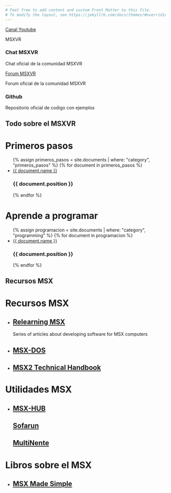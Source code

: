 ```yaml
---
# Feel free to add content and custom Front Matter to this file.
# To modify the layout, see https://jekyllrb.com/docs/themes/#overriding-theme-defaults
---
```

<div class="row">
  <div class="box">
    <a href="https://www.youtube.com/c/MSXVRComputer">Canal Youtube</a>
    <p>MSXVR</p>
  </div>
  <div class="box">
    <h3>Chat MSXVR</h3>
    <p>Chat oficial de la comunidad MSXVR</p>
  </div>
  <div class="box">
    <a href="http://msxvr.es/doc/forum/">Forum MSXVR</a>
    <p>Forum oficial de la comunidad MSXVR</p>
  </div>
  <div class="box">
    <h3>Github</h3>
    <p>Repositorio oficial de codigo con ejemplos</p>
  </div>
</div>

<div class="divider">
  <h2>Todo sobre el MSXVR</h2>
</div>

<div class="row">
  <div class="box">
    <h1>Primeros pasos</h1>
    <ul>
    {% assign primeros_pasos = site.documents | where: "category", "primeros_pasos" %}
      {% for document in primeros_pasos %}
        <li>
          <a href="{{ document.url }}">{{ document.name }}</a>
          <h3>{{ document.position }}</h3>
        </li>
      {% endfor %}
    </ul>
  </div>

  <div class="box">
    <h1>Aprende a programar</h1>
    <ul>
      {% assign programacion = site.documents | where: "category", "programming" %}
      {% for document in programacion %}
        <li>
          <a href="{{ document.url }}">{{ document.name }}</a>
          <h3>{{ document.position }}</h3>
        </li>
      {% endfor %}
    </ul>
  </div>
</div>

<div class="divider">
  <h2>Recursos MSX</h2>
</div>

<div class="row">
  <div class="box">
    <h1>Recursos MSX</h1>
    <ul>
        <li>
          <h2><a href="http://www.lavandeira.net/relearning-msx/">Relearning MSX</a></h2>
          <p>Series of articles about developing software for MSX computers</p>
        </li>
        <li>
          <h2><a href="https://books.google.com/books/about/MSX_Made_Simple.html?id=Qo-GDAAAQBAJ">MSX-DOS</a></h2>
        </li>
        <li>
          <h2><a href="https://konamiman.github.io/MSX2-Technical-Handbook/">MSX2 Technical Handbook</a></h2>
        </li>
    </ul>
  </div>
    <div class="box">
    <h1>Utilidades MSX</h1>
    <ul>
        <li>
          <h2><a href="https://books.google.com/books/about/MSX_Made_Simple.html?id=Qo-GDAAAQBAJ">MSX-HUB</a></h2>
          <h2><a href="https://www.louthrax.net/mgr/">Sofarun</a></h2>
          <h2><a href="https://www.msx.org/wiki/MultiMente">MultiNente</a></h2>
        </li>
    </ul>
  </div>
  <div class="box">
    <h1>Libros sobre el MSX</h1>
    <ul>
        <li>
          <h2><a href="https://books.google.com/books/about/MSX_Made_Simple.html?id=Qo-GDAAAQBAJ">MSX Made Simple</a></h2>
        </li>
    </ul>
  </div>
</div>

<div id="manuales" style="display:none">
  <div id="pasos">
      <h2>Primeros pasos con el MSXVR</h2>
      <section>
          <a href="">Manual de servicio</a>
          <a href="">Welcome pack</a>
          <a href="">Como realizar una copia de seguridad</a>
      </section>
  </div>

  <div id="programacion">
      <h2>Aprende a programar</h2>
      <section>
          <a href="">Libro de programacion</a>
          <a href="">Curso de programacion en VR-SCRIPT</a>
      </section>                
  </div>

  <div id="tutoriales">
      <h2>Tutoriales MSXVR</h2>
      <section>
          <a href="">Como acceder a la partición boot</a>
          <a href="">Conectarnos al MSXVR por SSH</a>
      </section>
  </div>

  <div id="documentacion">
      <h2>Documentacion MSX</h2>
      <section>
          <a href="">Libro técnico de MSX</a>
      </section>
  </div>
</div>